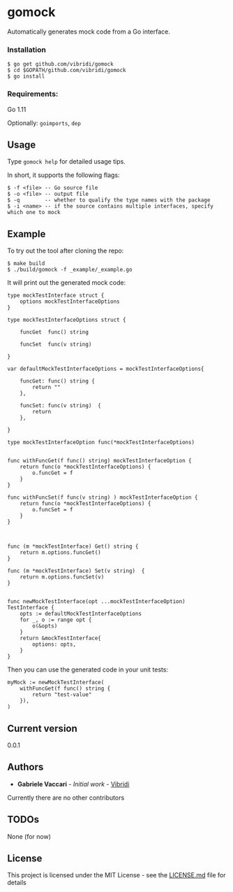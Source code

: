 # gomock

Automatically generates mock code from a Go interface.  


### Installation

    $ go get github.com/vibridi/gomock
    $ cd $GOPATH/github.com/vibridi/gomock
    $ go install

### Requirements:
   
Go 1.11

Optionally: `goimports`, `dep`


## Usage

Type `gomock help` for detailed usage tips.

In short, it supports the following flags:

    $ -f <file> -- Go source file 
    $ -o <file> -- output file
    $ -q        -- whether to qualify the type names with the package
    $ -i <name> -- if the source contains multiple interfaces, specify which one to mock
    
## Example

To try out the tool after cloning the repo:

    $ make build
    $ ./build/gomock -f _example/_example.go

It will print out the generated mock code:


```
type mockTestInterface struct {
	options mockTestInterfaceOptions
}

type mockTestInterfaceOptions struct {
	
	funcGet  func() string
	
	funcSet  func(v string) 
	
}

var defaultMockTestInterfaceOptions = mockTestInterfaceOptions{
	
	funcGet: func() string {
		return ""
	},
	
	funcSet: func(v string)  {
		return 
	},
	
}

type mockTestInterfaceOption func(*mockTestInterfaceOptions)


func withFuncGet(f func() string) mockTestInterfaceOption {
	return func(o *mockTestInterfaceOptions) {
		o.funcGet = f
	}
}

func withFuncSet(f func(v string) ) mockTestInterfaceOption {
	return func(o *mockTestInterfaceOptions) {
		o.funcSet = f
	}
}



func (m *mockTestInterface) Get() string {
	return m.options.funcGet()
}

func (m *mockTestInterface) Set(v string)  {
	return m.options.funcSet(v)
}


func newMockTestInterface(opt ...mockTestInterfaceOption) TestInterface {
	opts := defaultMockTestInterfaceOptions
	for _, o := range opt {
		o(&opts)
	}
	return &mockTestInterface{
		options: opts,
	}
}
```

Then you can use the generated code in your unit tests:

```
myMock := newMockTestInterface(
    withFuncGet(f func() string {
        return "test-value"
    }),
)

```

## Current version

0.0.1

## Authors

* **Gabriele Vaccari** - *Initial work* - [Vibridi](https://github.com/vibridi/)

Currently there are no other contributors

## TODOs

None (for now)

## License

This project is licensed under the MIT License - see the [LICENSE.md](LICENSE.md) file for details